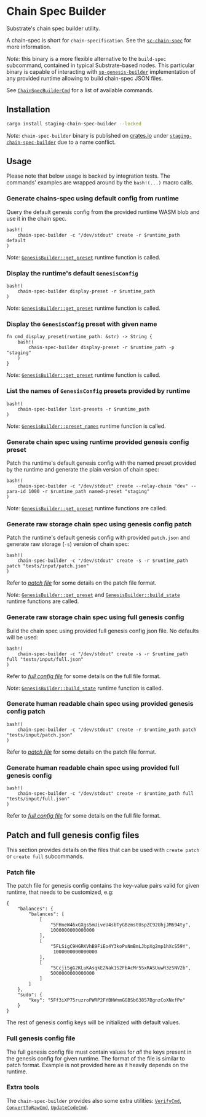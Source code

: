 # Chain Spec Builder

Substrate's chain spec builder utility.

A chain-spec is short for `chain-specification`. See the [`sc-chain-spec`](https://crates.io/docs.rs/sc-chain-spec/latest/sc_chain_spec)
for more information.

_Note:_ this binary is a more flexible alternative to the `build-spec` subcommand, contained in typical Substrate-based nodes.
This particular binary is capable of interacting with [`sp-genesis-builder`](https://docs.rs/sp-genesis-builder/latest/sp_genesis_builder/index.html)
implementation of any provided runtime allowing to build chain-spec JSON files.

See [`ChainSpecBuilderCmd`](https://docs.rs/staging-chain-spec-builder/6.0.0/staging_chain_spec_builder/enum.ChainSpecBuilderCmd.html)
for a list of available commands.

## Installation

```bash
cargo install staging-chain-spec-builder --locked
```

_Note:_ `chain-spec-builder` binary is published on [crates.io](https://crates.io) under
[`staging-chain-spec-builder`](https://crates.io/crates/staging-chain-spec-builder) due to a name conflict.

## Usage

Please note that below usage is backed by integration tests. The commands' examples are wrapped
around by the `bash!(...)` macro calls.

### Generate chains-spec using default config from runtime

Query the default genesis config from the provided runtime WASM blob and use it in the chain spec.

```rust,ignore
bash!(
	chain-spec-builder -c "/dev/stdout" create -r $runtime_path default
)
```

_Note:_ [`GenesisBuilder::get_preset`](https://docs.rs/sp-genesis-builder/latest/sp_genesis_builder/trait.GenesisBuilder.html#method.get_preset)
runtime function is called.

### Display the runtime's default `GenesisConfig`

```rust,ignore
bash!(
	chain-spec-builder display-preset -r $runtime_path
)
```

_Note:_ [`GenesisBuilder::get_preset`](https://docs.rs/sp-genesis-builder/latest/sp_genesis_builder/trait.GenesisBuilder.html#method.get_preset)
runtime function is called.

### Display the `GenesisConfig` preset with given name

```rust,ignore
fn cmd_display_preset(runtime_path: &str) -> String {
	bash!(
		chain-spec-builder display-preset -r $runtime_path -p "staging"
	)
}
```

_Note:_ [`GenesisBuilder::get_preset`](https://docs.rs/sp-genesis-builder/latest/sp_genesis_builder/trait.GenesisBuilder.html#method.get_preset)
runtime function is called.

### List the names of `GenesisConfig` presets provided by runtime

```rust,ignore
bash!(
	chain-spec-builder list-presets -r $runtime_path
)
```

_Note:_ [`GenesisBuilder::preset_names`](https://docs.rs/sp-genesis-builder/latest/sp_genesis_builder/trait.GenesisBuilder.html#method.preset_names)
runtime function is called.

### Generate chain spec using runtime provided genesis config preset

Patch the runtime's default genesis config with the named preset provided by the runtime and generate the plain
version of chain spec:

```rust,ignore
bash!(
	chain-spec-builder -c "/dev/stdout" create --relay-chain "dev" --para-id 1000 -r $runtime_path named-preset "staging"
)
```

_Note:_ [`GenesisBuilder::get_preset`](https://docs.rs/sp-genesis-builder/latest/sp_genesis_builder/trait.GenesisBuilder.html#method.get_preset)
runtime functions are called.

### Generate raw storage chain spec using genesis config patch

Patch the runtime's default genesis config with provided `patch.json` and generate raw
storage (`-s`) version of chain spec:

```rust,ignore
bash!(
	chain-spec-builder -c "/dev/stdout" create -s -r $runtime_path patch "tests/input/patch.json"
)
```

Refer to [*patch file*](#patch-file) for some details on the patch file format.

_Note:_ [`GenesisBuilder::get_preset`](https://docs.rs/sp-genesis-builder/latest/sp_genesis_builder/trait.GenesisBuilder.html#method.get_preset)
and
[`GenesisBuilder::build_state`](https://docs.rs/sp-genesis-builder/latest/sp_genesis_builder/trait.GenesisBuilder.html#method.build_state)
runtime functions are called.

### Generate raw storage chain spec using full genesis config

Build the chain spec using provided full genesis config json file. No defaults will be used:

```rust,ignore
bash!(
	chain-spec-builder -c "/dev/stdout" create -s -r $runtime_path full "tests/input/full.json"
)
```

Refer to [*full config file*](#full-genesis-config-file) for some details on the full file format.

_Note_: [`GenesisBuilder::build_state`](https://docs.rs/sp-genesis-builder/latest/sp_genesis_builder/trait.GenesisBuilder.html#method.build_state)
runtime function is called.

### Generate human readable chain spec using provided genesis config patch

```rust,ignore
bash!(
	chain-spec-builder -c "/dev/stdout" create -r $runtime_path patch "tests/input/patch.json"
)
```

Refer to [*patch file*](#patch-file) for some details on the patch file format.

### Generate human readable chain spec using provided full genesis config

```rust,ignore
bash!(
	chain-spec-builder -c "/dev/stdout" create -r $runtime_path full "tests/input/full.json"
)
```

Refer to [*full config file*](#full-genesis-config-file) for some details on the full file format.


## Patch and full genesis config files
This section provides details on the files that can be used with `create patch` or `create full` subcommands.

### Patch file
The patch file for genesis config contains the key-value pairs valid for given runtime, that needs to be customized,
	e.g:
```ignore
{
	"balances": {
		"balances": [
			[
				"5FHneW46xGXgs5mUiveU4sbTyGBzmstUspZC92UhjJM694ty",
			    1000000000000000
			],
			[
				"5FLSigC9HGRKVhB9FiEo4Y3koPsNmBmLJbpXg2mp1hXcS59Y",
			     1000000000000000
			],
			[
				"5CcjiSgG2KLuKAsqkE2Nak1S2FbAcMr5SxRASUuwR3zSNV2b",
			    5000000000000000
			]
		]
	},
	"sudo": {
		"key": "5Ff3iXP75ruzroPWRP2FYBHWnmGGBSb63857BgnzCoXNxfPo"
	}
}
```
The rest of genesis config keys will be initialized with default values.

### Full genesis config file
The full genesis config file must contain values for *all* the keys present in the genesis config for given runtime. The
format of the file is similar to patch format. Example is not provided here as it heavily depends on the runtime.

### Extra tools

The `chain-spec-builder` provides also some extra utilities: [`VerifyCmd`](https://docs.rs/staging-chain-spec-builder/latest/staging_chain_spec_builder/struct.VerifyCmd.html),
[`ConvertToRawCmd`](https://docs.rs/staging-chain-spec-builder/latest/staging_chain_spec_builder/struct.ConvertToRawCmd.html),
[`UpdateCodeCmd`](https://docs.rs/staging-chain-spec-builder/latest/staging_chain_spec_builder/struct.UpdateCodeCmd.html).
